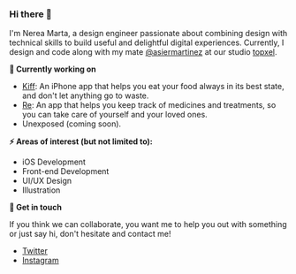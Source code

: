 ### Hi there 👋

I'm Nerea Marta, a design engineer passionate about combining design with technical skills to build useful and delightful digital experiences. Currently, I design and code along with my mate [@asiermartinez](https://github.com/asiermartinez) at our studio [topxel](https://topxel.com). 

<!---
- 🔭 I’m currently working on ...
- 🌱 I’m currently learning ...
- 👯 I’m looking to collaborate on ...
- 🤔 I’m looking for help with ...
- 💬 Ask me about ...
- 📫 How to reach me: ...
- 😄 Pronouns: ...
- ⚡ Fun fact: ...
-->

**🔭 Currently working on**

- [Kiff](https://kiff.app): An iPhone app that helps you eat your food always in its best state, and don't let anything go to waste.
- [Re](https://getre.app): An app that helps you keep track of medicines and treatments, so you can take care of yourself and your loved ones.
- Unexposed (coming soon).

**⚡ Areas of interest (but not limited to):**

- iOS Development
- Front-end Development
- UI/UX Design
- Illustration

**💬 Get in touch**

If you think we can collaborate, you want me to help you out with something or just say hi, don't hesitate and contact me!

- [Twitter](https://twitter.com/nereski)
- [Instagram](https://www.instagram.com/nereski/)
